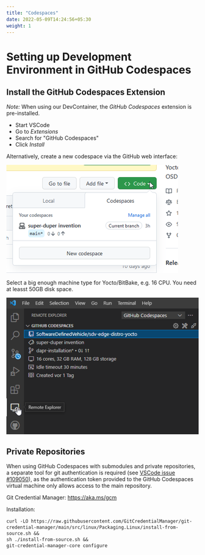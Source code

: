 ```yaml
---
title: "Codespaces"
date: 2022-05-09T14:24:56+05:30
weight: 1
---
```


# Setting up Development Environment in GitHub Codespaces

## Install the GitHub Codespaces Extension

*Note:* When using our DevContainer, the *GitHub Codespaces* extension is pre-installed.

- Start VSCode
- Go to *Extensions*
- Search for "GitHub Codespaces"
- Click *Install*

Alternatively, create a new codespace via the GitHub web interface:

![](github-code-new-codespace.png)

Select a big enough machine type for Yocto/BitBake, e.g. 16 CPU. You need at leasst 50GB disk space.

![](github-codespaces-remote-explorer.png)

## Private Repositories

When using GitHub Codespaces with submodules and private repositories,
a separate tool for git authentication is required (see [VSCode issue #109050](https://github.com/microsoft/vscode/issues/109050)), as the authentication token provided to the GitHub Codespaces virtual machine only allows access to the main repository.

Git Credential Manager:
https://aka.ms/gcm

Installation:
```
curl -LO https://raw.githubusercontent.com/GitCredentialManager/git-credential-manager/main/src/linux/Packaging.Linux/install-from-source.sh &&
sh ./install-from-source.sh &&
git-credential-manager-core configure
```
